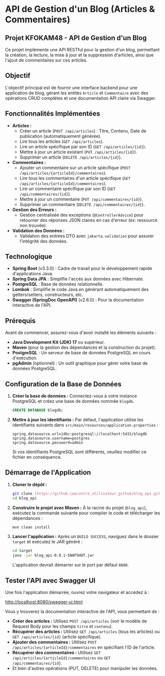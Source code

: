 # API de Gestion d'un Blog (Articles & Commentaires)

## Projet KFOKAM48 - API de Gestion d'un Blog

Ce projet implémente une API RESTful pour la gestion d'un blog, permettant la création, la lecture, la mise à jour et la suppression d'articles, ainsi que l'ajout de commentaires sur ces articles.

## Objectif

L'objectif principal est de fournir une interface backend pour une application de blog, gérant les entités `Article` et `Commentaire` avec des opérations CRUD complètes et une documentation API claire via Swagger.

## Fonctionnalités Implémentées

* **Articles :**
    * Créer un article (`POST /api/articles`) : Titre, Contenu, Date de publication (automatiquement générée).
    * Lire tous les articles (`GET /api/articles`).
    * Lire un article spécifique par son ID (`GET /api/articles/{id}`).
    * Mettre à jour un article existant (`PUT /api/articles/{id}`).
    * Supprimer un article (`DELETE /api/articles/{id}`).
* **Commentaires :**
    * Ajouter un commentaire sur un article spécifique (`POST /api/articles/{articleId}/commentaires`).
    * Lire tous les commentaires d'un article spécifique (`GET /api/articles/{articleId}/commentaires`).
    * Lire un commentaire spécifique par son ID (`GET /api/commentaires/{id}`).
    * Mettre à jour un commentaire (`PUT /api/commentaires/{id}`).
    * Supprimer un commentaire (`DELETE /api/commentaires/{id}`).
* **Gestion des Erreurs :**
    * Gestion centralisée des exceptions (`@ControllerAdvice`) pour retourner des réponses JSON claires en cas d'erreur (ex: ressource non trouvée).
* **Validation des Données :**
    * Validation des entrées DTO avec `jakarta.validation` pour assurer l'intégrité des données.

## Technologique

* **Spring Boot** (v3.3.0) : Cadre de travail pour le développement rapide d'applications Java.
* **Spring Data JPA** : Simplifie l'accès aux données avec Hibernate.
* **PostgreSQL** : Base de données relationnelle.
* **Lombok** : Simplifie le code Java en générant automatiquement des getters/setters, constructeurs, etc.
* **Swagger (SpringDoc OpenAPI)** (v2.6.0) : Pour la documentation interactive de l'API.

## Prérequis

Avant de commencer, assurez-vous d'avoir installé les éléments suivants :

* **Java Development Kit (JDK) 17** ou supérieur.
* **Maven** (pour la gestion des dépendances et la construction du projet).
* **PostgreSQL** : Un serveur de base de données PostgreSQL en cours d'exécution.
* **pgAdmin** (optionnel) : Un outil graphique pour gérer votre base de données PostgreSQL.

## Configuration de la Base de Données

1.  **Créer la base de données :**
    Connectez-vous à votre instance PostgreSQL et créez une base de données nommée `blogdb`.
    ```sql
    CREATE DATABASE blogdb;
    ```
2.  **Mettre à jour les identifiants :**
    Par défaut, l'application utilise les identifiants suivants dans `src/main/resources/application.properties` :
    ```properties
    spring.datasource.url=jdbc:postgresql://localhost:5432/blogdb
    spring.datasource.username=postgres
    spring.datasource.password=admin
    ```
    Si vos identifiants PostgreSQL sont différents, veuillez modifier ce fichier en conséquence.

## Démarrage de l'Application

1.  **Cloner le dépôt :**
    ```bash
    git clone [https://github.com/votre_utilisateur_github/blog_api.git](https://github.com/votre_utilisateur_github/blog_api.git)
    cd blog_api
    ```
2.  **Construire le projet avec Maven :**
    À la racine du projet (`blog_api`), exécutez la commande suivante pour compiler le code et télécharger les dépendances :
    ```bash
    mvn clean install
    ```
3.  **Lancer l'application :**
    Après un `BUILD SUCCESS`, naviguez dans le dossier `target` et exécutez le JAR généré :
    ```bash
    cd target
    java -jar blog_api-0.0.1-SNAPSHOT.jar
    ```
    L'application devrait démarrer sur le port par défaut `8080`.

## Tester l'API avec Swagger UI

Une fois l'application démarrée, ouvrez votre navigateur et accédez à :

[http://localhost:8080/swagger-ui.html](http://localhost:8080/swagger-ui.html)

Vous y trouverez la documentation interactive de l'API, vous permettant de :

* **Créer des articles :** Utilisez `POST /api/articles` (voir le modèle de Request Body pour les champs `titre` et `contenu`).
* **Récupérer des articles :** Utilisez `GET /api/articles` (tous les articles) ou `GET /api/articles/{id}` (article spécifique).
* **Ajouter des commentaires :** Utilisez `POST /api/articles/{articleId}/commentaires` en spécifiant l'ID de l'article.
* **Récupérer des commentaires :** Utilisez `GET /api/articles/{articleId}/commentaires` ou `GET /api/commentaires/{id}`.
* Et bien d'autres opérations (PUT, DELETE) pour manipuler les données.


